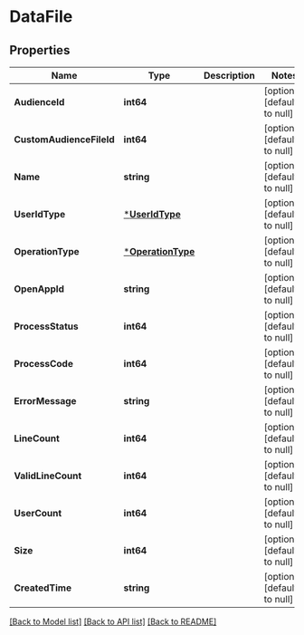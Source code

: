 # DataFile

## Properties
Name | Type | Description | Notes
------------ | ------------- | ------------- | -------------
**AudienceId** | **int64** |  | [optional] [default to null]
**CustomAudienceFileId** | **int64** |  | [optional] [default to null]
**Name** | **string** |  | [optional] [default to null]
**UserIdType** | [***UserIdType**](UserIdType.md) |  | [optional] [default to null]
**OperationType** | [***OperationType**](OperationType.md) |  | [optional] [default to null]
**OpenAppId** | **string** |  | [optional] [default to null]
**ProcessStatus** | **int64** |  | [optional] [default to null]
**ProcessCode** | **int64** |  | [optional] [default to null]
**ErrorMessage** | **string** |  | [optional] [default to null]
**LineCount** | **int64** |  | [optional] [default to null]
**ValidLineCount** | **int64** |  | [optional] [default to null]
**UserCount** | **int64** |  | [optional] [default to null]
**Size** | **int64** |  | [optional] [default to null]
**CreatedTime** | **string** |  | [optional] [default to null]

[[Back to Model list]](../README.md#documentation-for-models) [[Back to API list]](../README.md#documentation-for-api-endpoints) [[Back to README]](../README.md)


